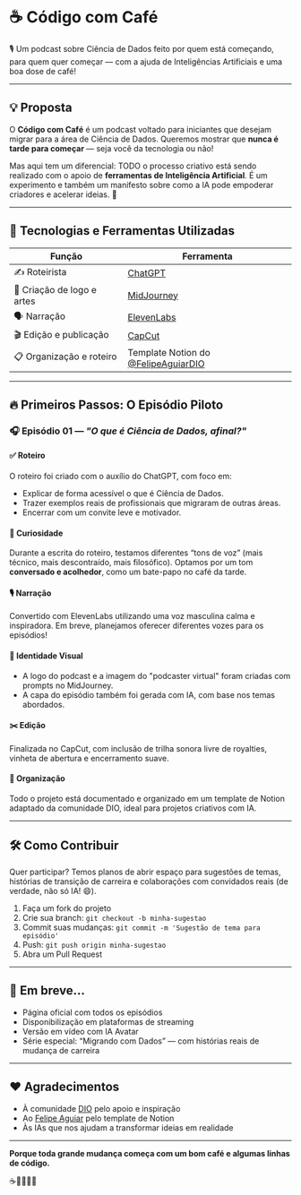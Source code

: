 # ☕ Código com Café

🎙️ Um podcast sobre Ciência de Dados feito por quem está começando, para quem quer começar — com a ajuda de Inteligências Artificiais e uma boa dose de café!

---

## 💡 Proposta

O **Código com Café** é um podcast voltado para iniciantes que desejam migrar para a área de Ciência de Dados. Queremos mostrar que **nunca é tarde para começar** — seja você da tecnologia ou não!

Mas aqui tem um diferencial: TODO o processo criativo está sendo realizado com o apoio de **ferramentas de Inteligência Artificial**. É um experimento e também um manifesto sobre como a IA pode empoderar criadores e acelerar ideias. 🚀

---

## 🧠 Tecnologias e Ferramentas Utilizadas

| Função                      | Ferramenta                                                                 |
|----------------------------|---------------------------------------------------------------------------|
| ✍️ Roteirista               | [ChatGPT](https://openai.com/chatgpt)                                     |
| 🎨 Criação de logo e artes  | [MidJourney](https://www.midjourney.com/)                                 |
| 🗣️ Narração                 | [ElevenLabs](https://www.elevenlabs.io/)                                  |
| 🎬 Edição e publicação      | [CapCut](https://www.capcut.com/)                                         |
| 📋 Organização e roteiro    | Template Notion do [@FelipeAguiarDIO](https://www.linkedin.com/in/felipeaguiardio/) |

---

## 🔥 Primeiros Passos: O Episódio Piloto

### 🎧 Episódio 01 — *"O que é Ciência de Dados, afinal?"*

#### ✅ Roteiro
O roteiro foi criado com o auxílio do ChatGPT, com foco em:
- Explicar de forma acessível o que é Ciência de Dados.
- Trazer exemplos reais de profissionais que migraram de outras áreas.
- Encerrar com um convite leve e motivador.

#### 🧠 Curiosidade
Durante a escrita do roteiro, testamos diferentes “tons de voz” (mais técnico, mais descontraído, mais filosófico). Optamos por um tom **conversado e acolhedor**, como um bate-papo no café da tarde.

#### 🎙️ Narração
Convertido com ElevenLabs utilizando uma voz masculina calma e inspiradora. Em breve, planejamos oferecer diferentes vozes para os episódios!

#### 🎨 Identidade Visual
- A logo do podcast e a imagem do "podcaster virtual" foram criadas com prompts no MidJourney.
- A capa do episódio também foi gerada com IA, com base nos temas abordados.

#### ✂️ Edição
Finalizada no CapCut, com inclusão de trilha sonora livre de royalties, vinheta de abertura e encerramento suave.

#### 🧾 Organização
Todo o projeto está documentado e organizado em um template de Notion adaptado da comunidade DIO, ideal para projetos criativos com IA.

---

## 🛠️ Como Contribuir

Quer participar? Temos planos de abrir espaço para sugestões de temas, histórias de transição de carreira e colaborações com convidados reais (de verdade, não só IA! 😄).

1. Faça um fork do projeto
2. Crie sua branch: `git checkout -b minha-sugestao`
3. Commit suas mudanças: `git commit -m 'Sugestão de tema para episódio'`
4. Push: `git push origin minha-sugestao`
5. Abra um Pull Request

---

## 📅 Em breve...

- Página oficial com todos os episódios
- Disponibilização em plataformas de streaming
- Versão em vídeo com IA Avatar
- Série especial: “Migrando com Dados” — com histórias reais de mudança de carreira

---

## ❤️ Agradecimentos

- À comunidade [DIO](https://www.dio.me) pelo apoio e inspiração
- Ao [Felipe Aguiar](https://www.linkedin.com/in/felipeaguiardio/) pelo template de Notion
- Às IAs que nos ajudam a transformar ideias em realidade

---

**Porque toda grande mudança começa com um bom café e algumas linhas de código.**

☕👩‍💻👨‍💻
